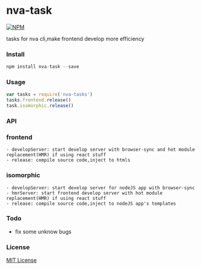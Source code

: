nva-task 
===
[![NPM](https://nodei.co/npm/nva-task.png)](https://nodei.co/npm/nva-task/)

tasks for nva cli,make frontend develop more efficiency

### Install

```javascript
npm install nva-task --save
```

### Usage

```javascript
var tasks = require('nva-tasks')
tasks.frontend.release()
task.isomorphic.release()
```

### API

### frontend

    - developServer: start develop server with browser-sync and hot module replacement(HMR) if using react stuff
    - release: compile source code,inject to htmls

### isomorphic

    - developServer: start develop server for nodeJS app with browser-sync
    - hmrServer: start frontend develop server with hot module replacement(HMR) if using react stuff
    - release: compile source code,inject to nodeJS app's templates

### Todo

- fix some unknow bugs


### License

[MIT License](http://en.wikipedia.org/wiki/MIT_License)
